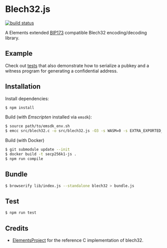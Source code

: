 # Blech32.js

[![build status](https://secure.travis-ci.com/vulpemventures/blech32.png)](http://travis-ci.com/vulpemventures/blech32)

A Elements extended [BIP173](https://github.com/bitcoin/bips/blob/master/bip-0173.mediawiki) compatible Blech32 encoding/decoding library.

## Example

Check out [tests](./tests/index.js) that also demonstrate how to serialize a pubkey and a witness program for generating a confidential address.

## Installation

Install dependencies:

```sh
$ npm install
```

Build (with *Emscripten* installed via `emsdk`):

```sh
$ source path/to/emsdk_env.sh
$ emcc src/blech32.c -o src/blech32.js -O3 -s WASM=0 -s EXTRA_EXPORTED_RUNTIME_METHODS='["ccall", "cwrap", "getValue", "setValue", "allocate", "intArrayFromString", "ALLOC_NORMAL"]' -s EXPORT_ALL=1 -s LINKABLE=1 -s NO_EXIT_RUNTIME=1
```

Build (with Docker)

```sh
$ git submodule update --init
$ docker build -t secp256k1-js .
$ npm run compile
```

## Bundle

```sh
$ browserify lib/index.js --standalone blech32 > bundle.js
```

## Test

```sh
$ npm run test
```

## Credits

* [ElementsProject](https://github.com/ElementsProject/libwally-core/blob/master/src/blech32.c) for the reference C implementation of blech32.
